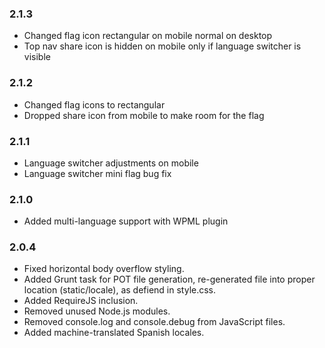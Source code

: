### 2.1.3
* Changed flag icon rectangular on mobile normal on desktop
* Top nav share icon is hidden on mobile only if language switcher is visible

### 2.1.2
* Changed flag icons to rectangular
* Dropped share icon from mobile to make room for the flag

### 2.1.1
* Language switcher adjustments on mobile
* Language switcher mini flag bug fix

### 2.1.0
* Added multi-language support with WPML plugin

### 2.0.4
* Fixed horizontal body overflow styling.
* Added Grunt task for POT file generation, re-generated file into proper location (static/locale), as defiend in style.css.
* Added RequireJS inclusion.
* Removed unused Node.js modules.
* Removed console.log and console.debug from JavaScript files.
* Added machine-translated Spanish locales.